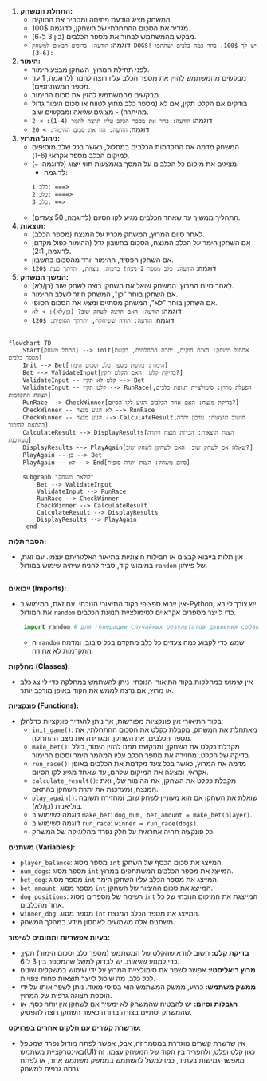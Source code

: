 ## <algorithm>

1. **התחלת המשחק:**
   - המשחק מציג הודעת פתיחה ומסביר את החוקים.
   - מגדיר את הסכום ההתחלתי של השחקן, לדוגמה 100$.
   - מבקש מהמשתמש לבחור את מספר הכלבים (בין 3 ל-6).
   - דוגמה: `הודעה: ברוכים הבאים למשחק DOGS! יש לך 100$. בחר כמה כלבים ישתתפו (3-6):`
2. **הימור:**
   - לפני תחילת המרוץ, השחקן מבצע הימור.
   - מבקשים מהמשתמש להזין את מספר הכלב עליו רוצה להמר (לדוגמה, 1 עד מספר המשתתפים).
   - מבקשים מהמשתמש להזין את סכום ההימור.
   - בודקים אם הקלט תקין, אם לא (מספר כלב מחוץ לטווח או סכום הימור גדול מהיתרה) - מציגים שגיאה ומבקשים שוב.
    - דוגמה: `הודעה: בחר את מספר הכלב עליו תרצה להמר (1-4): > 2`
   - דוגמה: `הודעה: הזן את סכום ההימור: > 20`
3. **ניהול המרוץ:**
   - המשחק מדמה את התקדמות הכלבים במסלול, כאשר בכל שלב מוסיפים למיקום הכלב מספר אקראי (1-6).
   - מציגים את מיקום כל הכלבים על המסך באמצעות תווי ייצוג (לדוגמה: `=`).
     - לדוגמה:
      ```
      כלב 1: ===>
      כלב 2: ====>
      כלב 3: ==>
      ```
   - התהליך ממשיך עד שאחד הכלבים מגיע לקו הסיום (לדוגמה, 50 צעדים).
4. **תוצאות:**
    - לאחר סיום המרוץ, המשחק מכריז על המנצח (מספר הכלב).
    - אם השחקן הימר על הכלב המנצח, הסכום בחשבון גדל (ההימור כפול מקדם, לדוגמה, 2:1).
   - אם השחקן הפסיד, ההימור יורד מהסכום בחשבון.
   - דוגמה: `הודעה: כלב מספר 2 ניצח! ברכות, ניצחת, יתרתך כעת 120$`
5.  **המשך המשחק:**
    - לאחר סיום המרוץ, המשחק שואל אם השחקן רוצה לשחק שוב (כן/לא).
    - אם השחקן בוחר "כן", המשחק חוזר לשלב ההימור.
    - אם השחקן בוחר "לא", המשחק מסתיים ומציג את הסכום הסופי.
    - דוגמה: `הודעה: האם תרצה לשחק שוב? (כן/לא): > לא`
    - דוגמה: `הודעה: תודה ששיחקת, יתרתך הסופית: 120$`

## <mermaid>

```mermaid
flowchart TD
    Start[התחל משחק] --> Init[אתחול משחק: הצגת חוקים, יתרת התחלתית, בקשת מספר כלבים]
    Init --> Bet[הימור: בקשת מספר כלב וסכום הימור]
    Bet --> ValidateInput[בדיקת קלט: האם הקלט תקין?]
    ValidateInput -- קלט לא תקין --> Bet
    ValidateInput -- קלט תקין --> RunRace[הפעלת מרוץ: סימולציית תנועת כלבים, תצוגת התקדמות]
    RunRace --> CheckWinner[בדיקת מנצח: האם אחד הכלבים הגיע לקו הסיום?]
    CheckWinner -- לא הגיע מנצח --> RunRace
    CheckWinner -- הגיע מנצח --> CalculateResult[חישוב תוצאות: עדכון יתרה בהתאם להימור]
    CalculateResult --> DisplayResults[הצגת תוצאות: הכרזת מנצח ויתרה מעודכנת]
    DisplayResults --> PlayAgain[שאלה אם לשחק שוב: האם לשחקן לשחק שוב?]
    PlayAgain -- כן --> Bet
    PlayAgain -- לא --> End[סיום משחק: הצגת יתרה סופית]

    subgraph "לולאת משחק"
        Bet --> ValidateInput
        ValidateInput --> RunRace
        RunRace --> CheckWinner
        CheckWinner --> CalculateResult
        CalculateResult --> DisplayResults
        DisplayResults --> PlayAgain
     end
```
**הסבר תלות:**
- אין תלות בייבוא קבצים או חבילות חיצוניות בתיאור האלגוריתם עצמו. עם זאת, במימוש קוד, סביר להניח שיהיה שימוש במודול `random` של פייתון.

## <explanation>

**ייבואים (Imports):**
- אין ייבוא ספציפי בקוד התיאורי הנוכחי. עם זאת, במימוש ב-Python, יש צורך לייבא את המודול `random` כדי לייצר מספרים אקראיים לסימולציית תנועת הכלבים.
  ```python
   import random # для генерации случайных результатов движения собак
  ```
  - ה `random` ישמש כדי לקבוע כמה צעדים כל כלב מתקדם בכל סיבוב, ומדמה התקדמות לא אחידה.

**מחלקות (Classes):**
- אין שימוש במחלקות בקוד התיאורי הנוכחי. ניתן להשתמש במחלקה כדי לייצג כלב או מרוץ, אם נרצה לממש את הקוד באופן מורכב יותר.

**פונקציות (Functions):**
- בקוד התיאורי אין פונקציות מפורשות, אך ניתן להגדיר פונקציות כדלהלן:
    - `init_game()`: מאתחלת את המשחק, מקבלת כקלט את הסכום ההתחלתי, את מספר הכלבים, את השחקן, ומגדירה את מצב ההתחלה.
    - `make_bet()`: מקבלת כקלט את השחקן, ומבקשת ממנו להזין הימור, כולל בדיקה של הקלט. מחזירה את מספר הכלב עליו המהמר הימר וסכום ההימור.
    - `run_race()`: מדמה את המרוץ, כאשר בכל צעד מקדמת את הכלבים באופן אקראי, ומציגה את המיקום שלהם, עד שאחד מגיע לקו הסיום.
    - `calculate_result()`: מקבלת כקלט את השחקן, את ההימור שלו, ואת המנצח, ומעדכנת את יתרת השחקן בהתאם.
    - `play_again()`: שואלת את השחקן אם הוא מעוניין לשחק שוב, ומחזירה תשובה בוליאנית (כן/לא).
    - דוגמה לשימוש ב `make_bet`: `dog_num, bet_amount = make_bet(player)`.
    - דוגמה לשימוש ב `run_race`: `winner = run_race(dogs)`.
  - כל פונקציה תהיה אחראית על חלק נפרד מהלוגיקה של המשחק.

**משתנים (Variables):**
- `player_balance`: מספר מסוג `int` המייצג את סכום הכסף של השחקן.
- `num_dogs`: מספר מסוג `int` המייצג את מספר הכלבים המשתתפים במרוץ.
- `bet_dog`: מספר מסוג `int` המייצג את מספר הכלב עליו השחקן הימר.
- `bet_amount`: מספר מסוג `int` המייצג את סכום ההימור של השחקן.
- `dog_positions`: רשימה של מספרים מסוג `int` המייצגת את המיקום הנוכחי של כל אחד מהכלבים.
- `winner_dog`: מספר מסוג `int` המייצג את מספר הכלב המנצח.
- משתנים אלה משמשים לאחסון מידע במהלך המשחק.

**בעיות אפשריות ותחומים לשיפור:**
- **בדיקת קלט:** חשוב לוודא שהקלט של המשתמש (מספר כלב וסכום הימור) תקין, כדי למנוע שגיאות. יש לבדוק למשל שהמספר בין 3 ל 6.
- **מרוץ ריאליסטי:** אפשר לשפר את סימולציית המרוץ על ידי שימוש במשקלים שונים לכל כלב, מה שיכול לייצר תוצאות פחות צפויות.
- **ממשק משתמש:** כרגע, ממשק המשתמש הוא בסיסי מאוד. ניתן לשפר אותו על ידי הוספת תצוגה גרפית של המרוץ.
- **הגבלות וסיום:** יש להבטיח שהמשחק לא ימשיך אם לשחקן אין יותר כסף, או שהמשחק יסתיים בצורה ברורה כאשר השחקן רוצה להפסיק.

**שרשרת קשרים עם חלקים אחרים בפרויקט:**
- אין שרשרת קשרים מוגדרת במסמך זה, אבל, אפשר לפתח מודול נפרד שמטפל באינטרקציית משתמש(UI) כגון קלט ופלט, ולהפריד בין הקוד של המשחק עצמו. זה מאפשר גמישות בעתיד, כמו למשל להשתמש בממשק משתמש אחר, או לפתח גרסה גרפית למשחק.